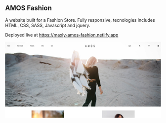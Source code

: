 ## AMOS Fashion

A website built for a Fashion Store. Fully responsive,  tecnologies includes HTML, CSS, SASS, Javascript and jquery.

Deployed live at https://maxly-amos-fashion.netlify.app

![](SitePreview.jpg)